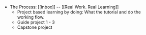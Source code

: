 - The Process: [[inbox]] -- [[Real Work. Real Learning]]
	- Project based learning by doing: What the tutorial and do the working flow.
	- Guide project 1 - 3
	- Capstone project